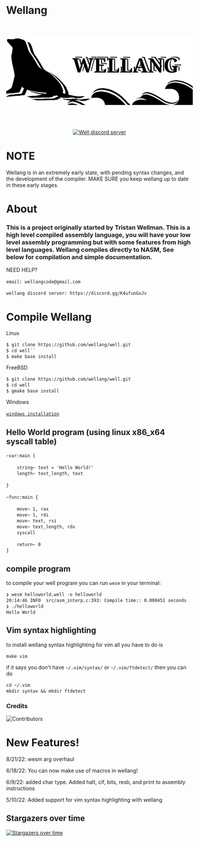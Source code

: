 # Wellang

<div align="center">
  <br />
  <p>
    <a href="https://github.com/wellang/wellang.git"><img src="https://github.com/wellang/well/blob/main/wellang.png" width="800" alt="wellang" /></a>
  </p>
  <br />
  <p>
    <br> <a href="https://discord.gg/3mdNFb8ZyE"><img src="https://img.shields.io/discord/957338481108074517?color=5865F2&logo=discord&logoColor=white" alt="Well discord server" /></a> </br>
  </p>
</div>

# NOTE

Wellang is in an extremely early state, with pending syntax changes, and the development of the compiler. MAKE SURE you keep wellang up to date in these early stages.

# About
	
### This is a project originally started by Tristan Wellman. This is a high level compiled assembly language, you will have your low level assembly programming but with some features from high level languages. Wellang compiles directly to NASM, See below for compilation and simple documentation.

NEED HELP?

``
email: wellangcode@gmail.com
``

``
wellang discord server: https://discord.gg/K4ufunGxJv
``
# Compile Wellang

Linux

```
$ git clone https://github.com/wellang/well.git
$ cd well``
$ make base install
```

FreeBSD

```
$ git clone https://github.com/wellang/well.git
$ cd well
$ gmake base install
```

Windows

[`windows installation`](windows/WINDOWS.md)

## Hello World program (using linux x86_x64 syscall table)

```
~var:main {

	string~ text = 'Hello World!'
	length~ text_length, text

}

~func:main {

	move~ 1, rax
	move~ 1, rdi
	move~ text, rsi
	move~ text_length, rdx
	syscall

	return~ 0
}

```

## compile program
to compile your well program you can run ``wesm`` in your terminal:
```
❯ wesm helloworld.well -o helloworld
20:14:46 INFO  src/asm_interp.c:393: Compile time:: 0.000451 seconds
❯ ./helloworld
Hello World

```

## Vim syntax highlighting
to install wellang syntax highlighting for vim all you have to do is
```
make vim
```

if it says you don't have ``~/.vim/syntax/`` or ``~/.vim/ftdetect/`` then you can do
```
cd ~/.vim
mkdir syntax && mkdir ftdetect
```

### Credits
![Contributors](https://contrib.rocks/image?repo=wellang/well)

# New Features!

8/21/22: wesm arg overhaul

6/18/22: You can now make use of macros in wellang!

6/9/22: added char type. Added halt, cif, bits, resb, and print to assembly instructions

5/10/22: Added support for vim syntax highlighting with wellang

## Stargazers over time

[![Stargazers over time](https://starchart.cc/wellang/well.svg)](https://starchart.cc/wellang/well)

